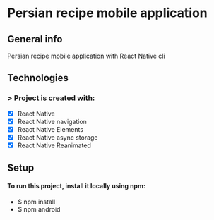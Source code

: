 # Persian recipe mobile application
## General info
Persian recipe mobile application with React Native cli
## Technologies
### > Project is created with:
- [x] React Native
- [x] React Native navigation
- [x] React Native Elements
- [x] React Native async storage
- [x] React Native Reanimated
## Setup
#### To run this project, install it locally using npm:
- $ npm install
- $ npm android
